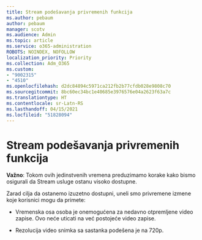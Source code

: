 ```yaml
---
title: Stream podešavanja privremenih funkcija
ms.author: pebaum
author: pebaum
manager: scotv
ms.audience: Admin
ms.topic: article
ms.service: o365-administration
ROBOTS: NOINDEX, NOFOLLOW
localization_priority: Priority
ms.collection: Adm_O365
ms.custom:
- "9002315"
- "4510"
ms.openlocfilehash: d2dc84894c5971ca212fb2b77cfdb028e9808c70
ms.sourcegitcommit: 8bc60ec34bc1e40685e3976576e04a2623f63a7c
ms.translationtype: HT
ms.contentlocale: sr-Latn-RS
ms.lasthandoff: 04/15/2021
ms.locfileid: "51828094"
---
```

# <a name="stream-temporary-feature-adjustments"></a>Stream podešavanja privremenih funkcija

**Važno**: Tokom ovih jedinstvenih vremena preduzimamo korake kako bismo osigurali da Stream usluge ostanu visoko dostupne.

Zarad cilja da ostanemo izuzetno dostupni, uneli smo privremene izmene koje korisnici mogu da primete: 

- Vremenska osa osoba je onemogućena za nedavno otpremljene video zapise. Ovo neće uticati na već postojeće video zapise.

- Rezolucija video snimka sa sastanka podešena je na 720p.
